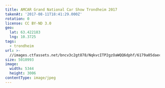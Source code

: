```yaml
---
title: AMCAR Grand National Car Show Trondheim 2017
takenAt: '2017-08-11T18:41:29.000Z'
rotation: 0
license: CC BY-ND 3.0
geo:
  lat: 63.422183
  lng: 10.3725
tags:
  - trondheim
url: >-
  //images.ctfassets.net/bncv3c2gt878/NqkvcITP2gzOaWQQ6dphf/6179a05daecb3a078da1f4fb5d3aeb60/amcar-grand-national-car-show-trondheim-2017_36111418470_o
size: 5010993
image:
  width: 5344
  height: 3006
contentType: image/jpeg
---
```


